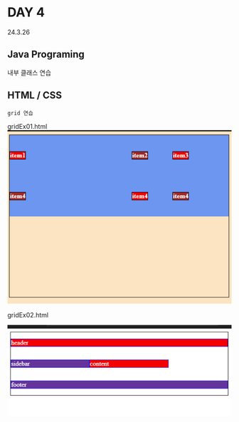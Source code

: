 # DAY 4
24.3.26

## Java Programing

내부 클래스 연습

## HTML / CSS

    grid 연습

gridEx01.html
  ![이미지](./img/grid1.PNG)

gridEx02.html

  ![이미지](./img/grid2.PNG)
